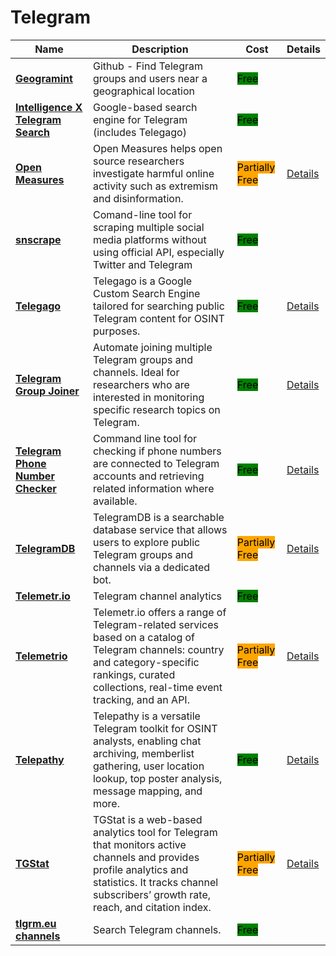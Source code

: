 # Telegram

| Name | Description | Cost | Details |
| --- | --- | --- | --- |
| [**Geogramint**](https://github.com/Alb-310/Geogramint) | Github - Find Telegram groups and users near a geographical location | <mark style="background-color:green;">Free</mark> |  |
| [**Intelligence X Telegram Search**](https://intelx.io/tools?tab=telegram) | Google-based search engine for Telegram (includes Telegago) | <mark style="background-color:green;">Free</mark> |  |
| [**Open Measures**](https://openmeasures.io/) | Open Measures helps open source researchers investigate harmful online activity such as extremism and disinformation. | <mark style="background-color:orange;">Partially Free</mark> | [Details](../../../tools/open-measures/README.md) |
| [**snscrape**](https://github.com/JustAnotherArchivist/snscrape) | Comand-line tool for scraping multiple social media platforms without using official API, especially Twitter and Telegram | <mark style="background-color:green;">Free</mark> |  |
| [**Telegago**](http://bit.ly/telegago) | Telegago is a Google Custom Search Engine tailored for searching public Telegram content for OSINT purposes. | <mark style="background-color:green;">Free</mark> | [Details](../../../tools/telegago/README.md) |
| [**Telegram Group Joiner**](https://bellingcat.github.io/telegram-group-joiner/) | Automate joining multiple Telegram groups and channels. Ideal for researchers who are interested in monitoring specific research topics on Telegram. | <mark style="background-color:green;">Free</mark> | [Details](../../../tools/telegram-group-joiner/README.md) |
| [**Telegram Phone Number Checker**](https://colab.research.google.com/github/bellingcat/open-source-research-notebooks/blob/main/notebooks/bellingcat/telegram-phone-number-checker.ipynb) | Command line tool for checking if phone numbers are connected to Telegram accounts and retrieving related information where available. | <mark style="background-color:green;">Free</mark> | [Details](../../../tools/telegram-phone-number-checker/README.md) |
| [**TelegramDB**](https://telegramdb.org) | TelegramDB is a searchable database service that allows users to explore public Telegram groups and channels via a dedicated bot. | <mark style="background-color:orange;">Partially Free</mark> | [Details](../../../tools/telegramdb/README.md) |
| [**Telemetr.io**](http://telemetr.io/) | Telegram channel analytics | <mark style="background-color:green;">Free</mark> |  |
| [**Telemetrio**](https://telemetr.io/) | Telemetr.io offers a range of Telegram-related services based on a catalog of Telegram channels: country and category-specific rankings, curated collections, real-time event tracking, and an API. | <mark style="background-color:orange;">Partially Free</mark> | [Details](../../../tools/telemetrio/README.md) |
| [**Telepathy**](https://github.com/jordanwildon/Telepathy) | Telepathy is a versatile Telegram toolkit for OSINT analysts, enabling chat archiving, memberlist gathering, user location lookup, top poster analysis, message mapping, and more. | <mark style="background-color:green;">Free</mark> | [Details](../../../tools/telepathy/README.md) |
| [**TGStat**](https://tgstat.com/) | TGStat is a web-based analytics tool for Telegram that monitors active channels and provides profile analytics and statistics. It tracks channel subscribers’ growth rate, reach, and citation index. | <mark style="background-color:orange;">Partially Free</mark> | [Details](../../../tools/tgstat/README.md) |
| [**tlgrm.eu channels**](http://tlgrm.eu/channels) | Search Telegram channels. | <mark style="background-color:green;">Free</mark> |  |